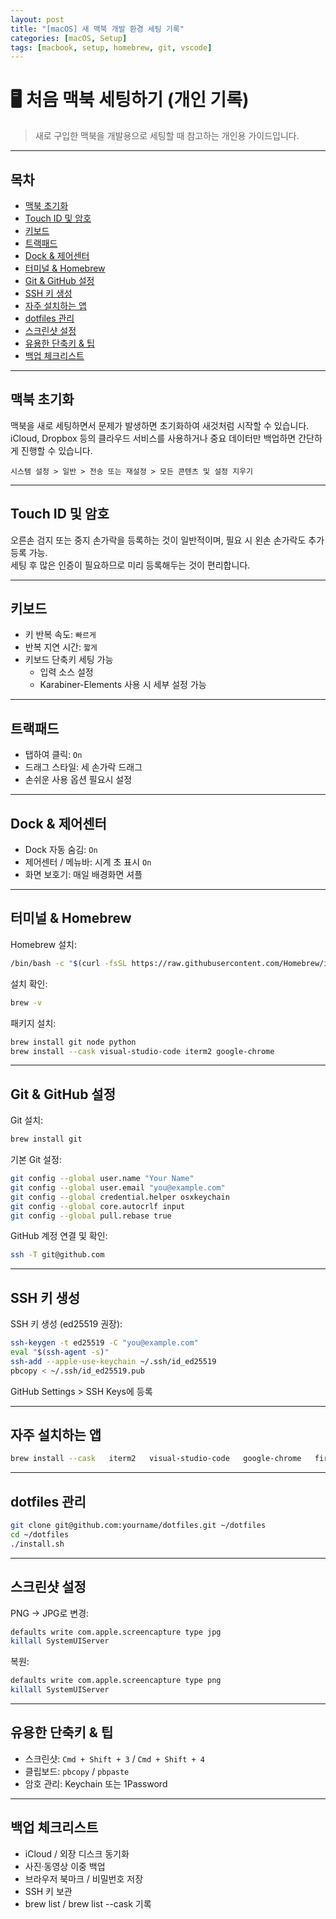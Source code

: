 ```yaml
---
layout: post
title: "[macOS] 새 맥북 개발 환경 세팅 기록"
categories: [macOS, Setup]
tags: [macbook, setup, homebrew, git, vscode]
---
```


# 🖥️ 처음 맥북 세팅하기 (개인 기록)

> 새로 구입한 맥북을 개발용으로 세팅할 때 참고하는 개인용 가이드입니다.

---

## 목차
- [맥북 초기화](#맥북-초기화)
- [Touch ID 및 암호](#touch-id-및-암호)
- [키보드](#키보드)
- [트랙패드](#트랙패드)
- [Dock & 제어센터](#dock--제어센터)
- [터미널 & Homebrew](#터미널--homebrew)
- [Git & GitHub 설정](#git--github-설정)
- [SSH 키 생성](#ssh-키-생성)
- [자주 설치하는 앱](#자주-설치하는-앱)
- [dotfiles 관리](#dotfiles-관리)
- [스크린샷 설정](#스크린샷-설정)
- [유용한 단축키 & 팁](#유용한-단축키--팁)
- [백업 체크리스트](#백업-체크리스트)

---

## 맥북 초기화
맥북을 새로 세팅하면서 문제가 발생하면 초기화하여 새것처럼 시작할 수 있습니다.  
iCloud, Dropbox 등의 클라우드 서비스를 사용하거나 중요 데이터만 백업하면 간단하게 진행할 수 있습니다.

```text
시스템 설정 > 일반 > 전송 또는 재설정 > 모든 콘텐츠 및 설정 지우기
```

<!-- 스크린샷: 초기화 화면 -->

---

## Touch ID 및 암호
오른손 검지 또는 중지 손가락을 등록하는 것이 일반적이며, 필요 시 왼손 손가락도 추가 등록 가능.  
세팅 후 많은 인증이 필요하므로 미리 등록해두는 것이 편리합니다.

<!-- 스크린샷: Touch ID 등록 화면 -->

---

## 키보드
- 키 반복 속도: `빠르게`
- 반복 지연 시간: `짧게`
- 키보드 단축키 세팅 가능
  - 입력 소스 설정
  - Karabiner-Elements 사용 시 세부 설정 가능

<!-- 스크린샷: 키보드 설정 -->

---

## 트랙패드
- 탭하여 클릭: `On`
- 드래그 스타일: 세 손가락 드래그
- 손쉬운 사용 옵션 필요시 설정

<!-- 스크린샷: 트랙패드 설정 -->

---

## Dock & 제어센터
- Dock 자동 숨김: `On`
- 제어센터 / 메뉴바: 시계 초 표시 `On`
- 화면 보호기: 매일 배경화면 셔플

<!-- 스크린샷: Dock & 제어센터 -->

---

## 터미널 & Homebrew
Homebrew 설치:
```bash
/bin/bash -c "$(curl -fsSL https://raw.githubusercontent.com/Homebrew/install/HEAD/install.sh)"
```

설치 확인:
```bash
brew -v
```

패키지 설치:
```bash
brew install git node python
brew install --cask visual-studio-code iterm2 google-chrome
```

---

## Git & GitHub 설정
Git 설치:
```bash
brew install git
```

기본 Git 설정:
```bash
git config --global user.name "Your Name"
git config --global user.email "you@example.com"
git config --global credential.helper osxkeychain
git config --global core.autocrlf input
git config --global pull.rebase true
```

GitHub 계정 연결 및 확인:
```bash
ssh -T git@github.com
```

---

## SSH 키 생성
SSH 키 생성 (ed25519 권장):
```bash
ssh-keygen -t ed25519 -C "you@example.com"
eval "$(ssh-agent -s)"
ssh-add --apple-use-keychain ~/.ssh/id_ed25519
pbcopy < ~/.ssh/id_ed25519.pub
```
GitHub Settings > SSH Keys에 등록

<!-- 스크린샷: SSH 키 생성 화면 -->

---

## 자주 설치하는 앱
```bash
brew install --cask   iterm2   visual-studio-code   google-chrome   firefox   docker   notion   slack   rectangle   alfred   figma
```

---

## dotfiles 관리
```bash
git clone git@github.com:yourname/dotfiles.git ~/dotfiles
cd ~/dotfiles
./install.sh
```

---

## 스크린샷 설정
PNG → JPG로 변경:
```bash
defaults write com.apple.screencapture type jpg
killall SystemUIServer
```

복원:
```bash
defaults write com.apple.screencapture type png
killall SystemUIServer
```

---

## 유용한 단축키 & 팁
- 스크린샷: `Cmd + Shift + 3` / `Cmd + Shift + 4`
- 클립보드: `pbcopy` / `pbpaste`
- 암호 관리: Keychain 또는 1Password

---

## 백업 체크리스트
- iCloud / 외장 디스크 동기화
- 사진·동영상 이중 백업
- 브라우저 북마크 / 비밀번호 저장
- SSH 키 보관
- brew list / brew list --cask 기록
